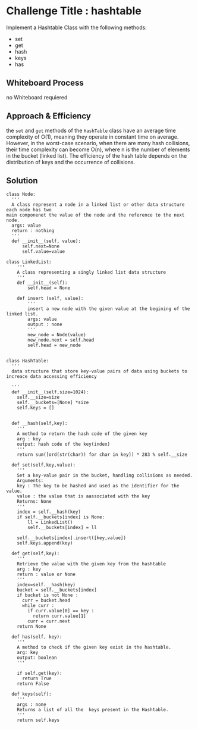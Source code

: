# Challenge Title : hashtable
Implement a Hashtable Class with the following methods:
 - set
 - get
 - hash
 - keys
 - has

## Whiteboard Process
no Whiteboard requiered

## Approach & Efficiency
the `set` and `get` methods of the `HashTable` class have an average time complexity of O(1), meaning they operate in constant time on average. However, in the worst-case scenario, when there are many hash collisions, their time complexity can become O(n), where n is the number of elements in the bucket (linked list). The efficiency of the hash table depends on the distribution of keys and the occurrence of collisions.

## Solution
```
class Node:
  '''
  A class represent a node in a linked list or other data structure each node has two
main componenet the value of the node and the reference to the next node.
  args: value
  return : nothing
  '''
  def __init__(self, value):
      self.next=None 
      self.value=value

class LinkedList:
    '''
    A class representing a singly linked list data structure
    '''
    def __init__(self):
        self.head = None

    def insert (self, value):
        '''
        insert a new node with the given value at the begining of the linked list.
        args: value
        output : none
        '''
        new_node = Node(value)
        new_node.next = self.head
        self.head = new_node


class HashTable:
  '''
  data structure that store key-value pairs of data using buckets to increace data accessing efficiency 
  
  '''
  def __init__(self,size=1024):
    self.__size=size
    self.__buckets=[None] *size
    self.keys = []
    
  
  def __hash(self,key):
    '''
    A method to return the hash code of the given key
    arg : key
    output: hash code of the key(index)
    '''
    return sum([ord(str(char)) for char in key]) * 283 % self.__size
    
  def set(self,key,value):
    '''
    Set a key-value pair in the bucket, handling collisions as needed.
    Arguments:
    key : The key to be hashed and used as the identifier for the value.
    value : the value that is aassociated with the key
    Returns: None
    '''
    index = self.__hash(key)
    if self.__buckets[index] is None:
        ll = LinkedList()
        self.__buckets[index] = ll

    self.__buckets[index].insert([key,value])
    self.keys.append(key)

  def get(self,key):
    '''
    Retrieve the value with the given key from the hashtable
    arg : key
    return : value or None 
    '''
    index=self.__hash(key)
    bucket = self.__buckets[index]
    if bucket is not None : 
      curr = bucket.head
      while curr :
        if curr.value[0] == key :
          return curr.value[1]
        curr = curr.next  
    return None  

  def has(self, key):
    '''
    A method to check if the given key exist in the hashtable.
    arg: key
    output: boolean
    '''

    if self.get(key):
      return True
    return False  

  def keys(self):
    '''
    args : none
    Returns a list of all the  keys present in the Hashtable.
    '''
    return self.keys

```


